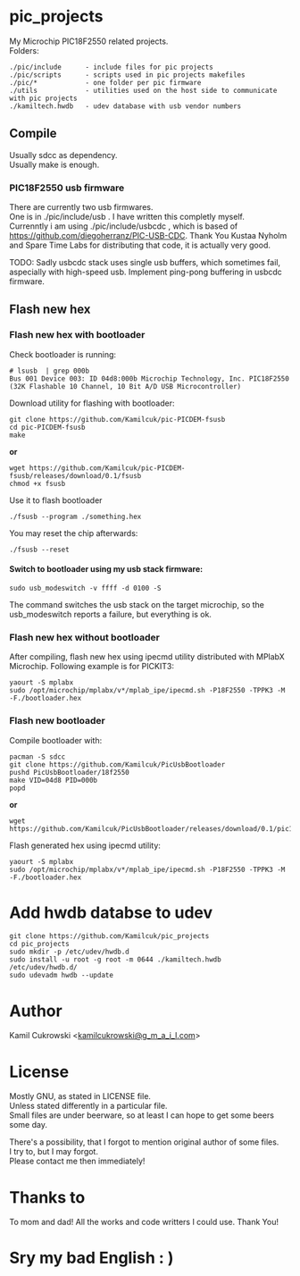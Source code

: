# pic_projects

My Microchip PIC18F2550 related projects.  
Folders:  

```
./pic/include      - include files for pic projects
./pic/scripts      - scripts used in pic projects makefiles
./pic/*            - one folder per pic firmware
./utils            - utilities used on the host side to communicate with pic projects
./kamiltech.hwdb   - udev database with usb vendor numbers
```

## Compile

Usually sdcc as dependency.  
Usually make is enough.  

### PIC18F2550 usb firmware

There are currently two usb firmwares.  
One is in ./pic/include/usb . I have written this completly myself.  
Currenntly i am using ./pic/include/usbcdc , which is based of https://github.com/diegoherranz/PIC-USB-CDC. Thank You Kustaa Nyholm and Spare Time Labs for distributing that code, it is actually very good.  

TODO: Sadly usbcdc stack uses single usb buffers, which sometimes fail, aspecially with high-speed usb. Implement ping-pong buffering in usbcdc firmware.

## Flash new hex

### Flash new hex with bootloader

Check bootloader is running:
```
# lsusb  | grep 000b
Bus 001 Device 003: ID 04d8:000b Microchip Technology, Inc. PIC18F2550 (32K Flashable 10 Channel, 10 Bit A/D USB Microcontroller)
```

Download utility for flashing with bootloader:
```
git clone https://github.com/Kamilcuk/pic-PICDEM-fsusb
cd pic-PICDEM-fsusb
make
```
**or**
```
wget https://github.com/Kamilcuk/pic-PICDEM-fsusb/releases/download/0.1/fsusb
chmod +x fsusb
```

Use it to flash bootloader
```
./fsusb --program ./something.hex
```

You may reset the chip afterwards:
```
./fsusb --reset
```

#### Switch to bootloader using my usb stack firmware:

```
sudo usb_modeswitch -v ffff -d 0100 -S
```
The command switches the usb stack on the target microchip, so the usb\_modeswitch reports a failure, but everything is ok.

### Flash new hex without bootloader

After compiling, flash new hex using ipecmd utility distributed with MPlabX Microchip.
Following example is for PICKIT3:
```
yaourt -S mplabx
sudo /opt/microchip/mplabx/v*/mplab_ipe/ipecmd.sh -P18F2550 -TPPK3 -M -F./bootloader.hex
```

### Flash new bootloader

Compile bootloader with:

```
pacman -S sdcc
git clone https://github.com/Kamilcuk/PicUsbBootloader
pushd PicUsbBootloader/18f2550
make VID=04d8 PID=000b
popd
```
**or**
```
wget https://github.com/Kamilcuk/PicUsbBootloader/releases/download/0.1/pic18f2550_bootloader.hex
```

Flash generated hex using ipecmd utility:
```
yaourt -S mplabx
sudo /opt/microchip/mplabx/v*/mplab_ipe/ipecmd.sh -P18F2550 -TPPK3 -M -F./bootloader.hex
```

# Add hwdb databse to udev

```
git clone https://github.com/Kamilcuk/pic_projects
cd pic_projects
sudo mkdir -p /etc/udev/hwdb.d
sudo install -u root -g root -m 0644 ./kamiltech.hwdb /etc/udev/hwdb.d/
sudo udevadm hwdb --update
```

# Author
Kamil Cukrowski <kamilcukrowski@g_m_a_i_l.com>

# License
Mostly GNU, as stated in LICENSE file.  
Unless stated differently in a particular file.  
Small files are under beerware, so at least I can hope to get some beers some day.  

There's a possibility, that I forgot to mention original author of some files.  
I try to, but I may forgot.  
Please contact me then immediately!  

# Thanks to
To mom and dad!
All the works and code writters I could use. Thank You!

# Sry my bad English : )


